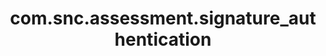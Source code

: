 ---
layout: page
title: com.snc.assessment.signature_authentication
description: ""
value: "true"
---